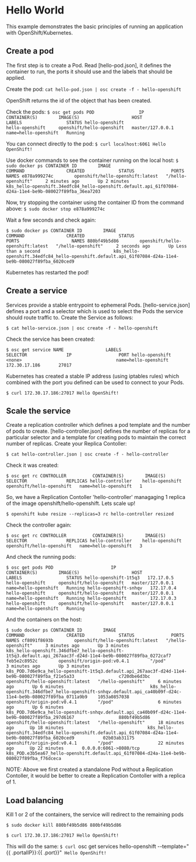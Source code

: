 # Hello World

This example demonstrates the basic principles of running an application with OpenShift/Kubernetes.

## Create a pod

The first step is to create a Pod.  Read [hello-pod.json], it defines the container to run, the ports it should use and the labels that should be applied.

Create the pod:
`cat hello-pod.json | osc create -f -
hello-openshift`

OpenShift returns the id of the object that has been created.

Check the pods:
`$ osc get pods
POD                 IP                  CONTAINER(S)        IMAGE(S)                    HOST                LABELS                 STATUS
hello-openshift                         hello-openshift     openshift/hello-openshift   master/127.0.0.1    name=hello-openshift   Running`

You can connect directly to the pod:
`$ curl localhost:6061
Hello OpenShift!`

Use docker commands to see the container running on the local host:
`$ sudo docker ps
CONTAINER ID        IMAGE                              COMMAND                CREATED             STATUS              PORTS                    NAMES
e878a999274c        openshift/hello-openshift:latest   "/hello-openshift"     2 minutes ago       Up 2 minutes                                 k8s_hello-openshift.34edfc84_hello-openshift.default.api_61f07084-d24a-11e4-be9b-080027f89fba_36ea7203`

Now, try stopping the container using the container ID from the command above:
`$ sudo docker stop e878a999274c`

Wait a few seconds and check again:

`$ sudo docker ps
CONTAINER ID        IMAGE                              COMMAND                CREATED             STATUS                  PORTS                    NAMES
880bf49b5d86        openshift/hello-openshift:latest   "/hello-openshift"     2 seconds ago       Up Less than a second                            k8s_hello-openshift.34edfc84_hello-openshift.default.api_61f07084-d24a-11e4-be9b-080027f89fba_6020ced9`

Kubernetes has restarted the pod!

## Create a service

Services provide a stable entrypoint to ephemeral Pods.  [hello-service.json] defines a port and a selector which is used to select the Pods the service should route traffic to.  Create the Service as follows:

`$ cat hello-service.json | osc create -f -
hello-openshift
`

Check the service has been created:

`$ osc get service
NAME                LABELS                                    SELECTOR               IP                  PORT
hello-openshift     <none>                                    name=hello-openshift   172.30.17.186       27017`

Kubernetes has created a stable IP address (using iptables rules) which combined with the port you defined can be used to connect to your Pods.

`$ curl 172.30.17.186:27017
Hello OpenShift!`



## Scale the service

Create a replication controller which defines a pod template and the number of pods to create. [hello-controller.json] defines the number of replicas for a particular selector and a template for creating pods to maintain the correct number of replicas.  Create your Replica Contoller:

`$ cat hello-controller.json | osc create -f -
hello-controller`

Check it was created:

`$ osc get rc
CONTROLLER          CONTAINER(S)        IMAGE(S)                    SELECTOR               REPLICAS
hello-controller    hello-openshift     openshift/hello-openshift   name=hello-openshift   1`

So, we have a Replication Contoller 'hello-controller' managaging 1 replica of the image openshift/hello-openshift.  Lets scale up!

`$ openshift kube resize --replicas=3 rc hello-controller
resized`

Check the controller again:

`$ osc get rc
CONTROLLER          CONTAINER(S)        IMAGE(S)                    SELECTOR               REPLICAS
hello-controller    hello-openshift     openshift/hello-openshift   name=hello-openshift   3`

And check the running pods:

`$ osc get pods
POD                      IP                  CONTAINER(S)        IMAGE(S)                    HOST                LABELS                 STATUS
hello-openshift-1t5q3   172.17.0.5          hello-openshift     openshift/hello-openshift   master/127.0.0.1    name=hello-openshift   Running
hello-openshift-snhqv   172.17.0.4          hello-openshift     openshift/hello-openshift   master/127.0.0.1    name=hello-openshift   Running
hello-openshift         172.17.0.3          hello-openshift     openshift/hello-openshift   master/127.0.0.1    name=hello-openshift   Running`

And the containers on the host:

`$ sudo docker ps
CONTAINER ID        IMAGE                              COMMAND                CREATED             STATUS              PORTS                    NAMES
cf8091f8693b        openshift/hello-openshift:latest   "/hello-openshift"     3 minutes ago       Up 3 minutes                                 k8s_hello-openshift.346dfbe7_hello-openshift-1t5q3.default.api_267aac3f-d24d-11e4-be9b-080027f89fba_0272caf7   
feb5e2c8952c        openshift/origin-pod:v0.4.1        "/pod"                 3 minutes ago       Up 3 minutes                                 k8s_POD.7d6e9ca_hello-openshift-1t5q3.default.api_267aac3f-d24d-11e4-be9b-080027f89fba_f21e5a33                
c720dbe6d3bc        openshift/hello-openshift:latest   "/hello-openshift"     6 minutes ago       Up 6 minutes                                 k8s_hello-openshift.346dfbe7_hello-openshift-snhqv.default.api_ca40b09f-d24c-11e4-be9b-080027f89fba_0711a9b9   
1053a0857038        openshift/origin-pod:v0.4.1        "/pod"                 6 minutes ago       Up 6 minutes                                 k8s_POD.7d6e9ca_hello-openshift-snhqv.default.api_ca40b09f-d24c-11e4-be9b-080027f89fba_297d6167                
880bf49b5d86        openshift/hello-openshift:latest   "/hello-openshift"     18 minutes ago      Up 18 minutes                                k8s_hello-openshift.34edfc84_hello-openshift.default.api_61f07084-d24a-11e4-be9b-080027f89fba_6020ced9          
02b03ab31175        openshift/origin-pod:v0.4.1        "/pod"                 22 minutes ago      Up 22 minutes       0.0.0.0:6061->8080/tcp   k8s_POD.e3b5ea67_hello-openshift.default.api_61f07084-d24a-11e4-be9b-080027f89fba_f76dceca `

NOTE: Above we first created a standalone Pod without a Replication Contoller, it would be better to create a Replication Contoller with a replica of 1.

## Load balancing

Kill 1 or 2 of the containers, the service will redirect to the remaining pods

`$ sudo docker kill 880bf49b5d86
880bf49b5d86`

`$ curl 172.30.17.186:27017
Hello OpenShift!`

This will do the same:
`$ curl `osc get services hello-openshift --template="{{ .portalIP}}:{{ .port}}"`
Hello OpenShift!`
